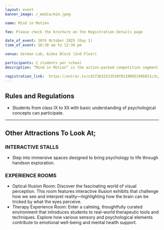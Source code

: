 ```yaml
---
layout: event
banner_image: /_media/mim.jpeg

name: Mind in Motion

fee: Please check the brochure on the Registration Details page

date_of_event: 10th October 2025 (Day 1)
time_of_event: 10:30 am to 12:30 pm

venue: German Lab, Aidos Block (2nd Floor)

participants: 2 students per school
description: “Mind in Motion” is the action-packed competition segment of Mind Matters, bringing psychology to life through a series of fun, fast-paced, and mentally stimulating challenges. Each round is designed to test observation, cognition, emotional intelligence, and critical thinking—putting psychological concepts into motion!

registration_link:  https://entrar.in/cd273632523539f0110095199b821c3c/onlineRegistrationConclave/3
---
```


## Rules and Regulations
- Students from class IX to XII with basic understanding of psychological concepts can participate.

---

## Other Attractions To Look At;

### INTERACTIVE STALLS
- Step into immersive spaces designed to bring psychology to life through handson exploration.

### EXPERIENCE ROOMS
- Optical Illusion Room: Discover the fascinating world of visual perception. This room features interactive illusion exhibits that challenge how we see and interpret reality—highlighting how the brain can be tricked by what the eyes perceive.
- Therapy Experience Room: Enter a calming, thoughtfully curated environment that introduces students to real-world therapeutic tools and techniques. Explore how various sensory and psychological elements contribute to emotional well-being and mental health support.